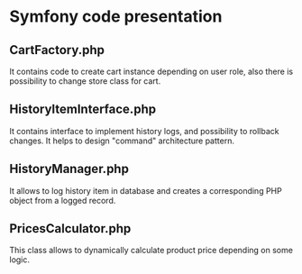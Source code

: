 # Symfony code presentation

## CartFactory.php

It contains code to create cart instance depending on user role, also there is possibility to change store class for cart.

## HistoryItemInterface.php

It contains interface to implement history logs, and possibility to rollback changes. It helps to design "command" architecture pattern.

## HistoryManager.php

It allows to log history item in database and creates a corresponding PHP object from a logged record.

## PricesCalculator.php

This class allows to dynamically calculate product price depending on some logic.
